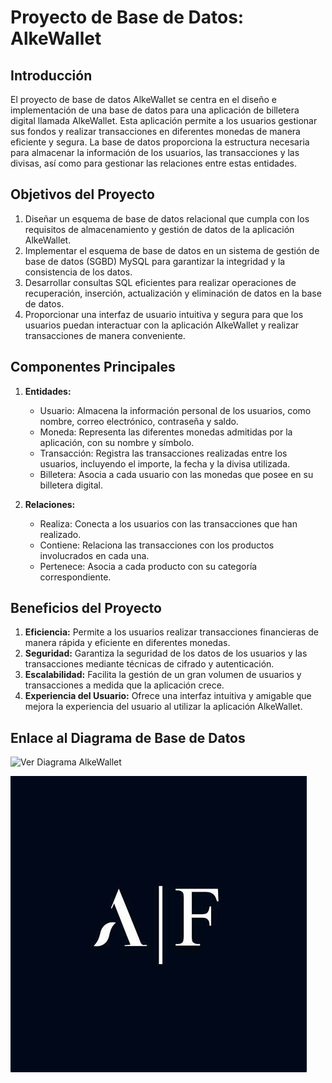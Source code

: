 # Proyecto de Base de Datos: AlkeWallet



## Introducción
El proyecto de base de datos AlkeWallet se centra en el diseño e implementación de una base de datos para una aplicación de billetera digital llamada AlkeWallet. Esta aplicación permite a los usuarios gestionar sus fondos y realizar transacciones en diferentes monedas de manera eficiente y segura. La base de datos proporciona la estructura necesaria para almacenar la información de los usuarios, las transacciones y las divisas, así como para gestionar las relaciones entre estas entidades.

## Objetivos del Proyecto
1. Diseñar un esquema de base de datos relacional que cumpla con los requisitos de almacenamiento y gestión de datos de la aplicación AlkeWallet.
2. Implementar el esquema de base de datos en un sistema de gestión de base de datos (SGBD) MySQL para garantizar la integridad y la consistencia de los datos.
3. Desarrollar consultas SQL eficientes para realizar operaciones de recuperación, inserción, actualización y eliminación de datos en la base de datos.
4. Proporcionar una interfaz de usuario intuitiva y segura para que los usuarios puedan interactuar con la aplicación AlkeWallet y realizar transacciones de manera conveniente.

## Componentes Principales
1. **Entidades:**
   - Usuario: Almacena la información personal de los usuarios, como nombre, correo electrónico, contraseña y saldo.
   - Moneda: Representa las diferentes monedas admitidas por la aplicación, con su nombre y símbolo.
   - Transacción: Registra las transacciones realizadas entre los usuarios, incluyendo el importe, la fecha y la divisa utilizada.
   - Billetera: Asocia a cada usuario con las monedas que posee en su billetera digital.

2. **Relaciones:**
   - Realiza: Conecta a los usuarios con las transacciones que han realizado.
   - Contiene: Relaciona las transacciones con los productos involucrados en cada una.
   - Pertenece: Asocia a cada producto con su categoría correspondiente.

## Beneficios del Proyecto
1. **Eficiencia:** Permite a los usuarios realizar transacciones financieras de manera rápida y eficiente en diferentes monedas.
2. **Seguridad:** Garantiza la seguridad de los datos de los usuarios y las transacciones mediante técnicas de cifrado y autenticación.
3. **Escalabilidad:** Facilita la gestión de un gran volumen de usuarios y transacciones a medida que la aplicación crece.
4. **Experiencia del Usuario:** Ofrece una interfaz intuitiva y amigable que mejora la experiencia del usuario al utilizar la aplicación AlkeWallet.

## Enlace al Diagrama de Base de Datos
![Ver Diagrama AlkeWallet]([https://github.com/AndreFellice/Proyecto-BaseDatos-AlkeWAllet/blob/d46fed54121092d52e9685dad233b04cd513dadf/Diagrama%20BAsedatosAlkeWallet.pdf])

![AlkeWallet Badge](https://github.com/AndreFellice/AndreFellice/blob/main/OIP.jpeg?raw=true)
